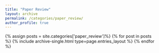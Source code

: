 ```yaml
---
title: "Paper Review"
layout: archive
permalink: /categories/paper_review/
author_profile: true
---
```


{% assign posts = site.categories['paper_review']%}
{% for post in posts %}
  {% include archive-single.html type=page.entries_layout %}
{% endfor %}